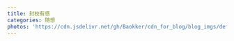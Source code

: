 ```yaml
---
title: 封校有感
categories: 随想
photos: 'https://cdn.jsdelivr.net/gh/Baokker/cdn_for_blog/blog_imgs/defaultImages.jpg'
---
```

